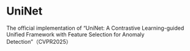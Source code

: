 # UniNet
The official implementation of “UniNet: A Contrastive Learning-guided Unified Framework with Feature Selection for Anomaly Detection”（CVPR2025）
